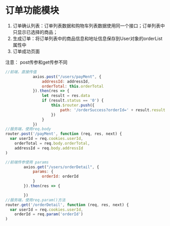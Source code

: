 # 订单功能模块

1. 订单确认列表：订单列表数据和购物车列表数据使用同一个接口；订单列表中只显示已选择的商品；
2. 生成订单：将订单列表中的商品信息和地址信息保存到User对象的orderList属性中
3. 订单成功页面

注意：
post传参和get传参不同

```JavaScript
//前端，直接传值
            axios.post("/users/payMent", {
                addressId: addressId,
                orderTotal: this.orderTotal
            }).then(res => {
                let result = res.data
                if (result.status == '0') {
                    this.$router.push({
                        path: '/orderSuccess?orderId=' + result.result.orderId
                    })
                }
            })
//服务端，使用req.body
router.post('/payMent', function (req, res, next) {
  var userId = req.cookies.userId,
    orderTotal = req.body.orderTotal,
    addressId = req.body.addressId
)
```

```JavaScript
//前端传参使用 params
        axios.get("/users/orderDetail", {
            params: {
                orderId: orderId
            }
        }).then(res => {

        })
//服务端，使用req.param()方法
router.get('/orderDetail', function (req, res, next) {
  var userId = req.cookies.userId,
    orderId = req.param('orderId')
)
```